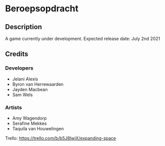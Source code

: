 # Beroepsopdracht

## Description

A game currently under development. Expected release date: July 2nd 2021

## Credits

### Developers

- Jelani Alexis
- Byron van Herrewaarden
- Jayden Macbean
- Sam Wels

### Artists

- Amy Wagendorp
- Serafine Mekkes
- Taquila van Houwelingen

Trello: https://trello.com/b/b5J8lwjX/expanding-space
